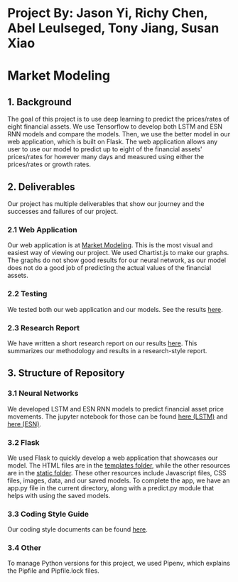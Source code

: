 # Project By: Jason Yi, Richy Chen, Abel Leulseged, Tony Jiang, Susan Xiao

# Market Modeling

## 1. Background
The goal of this project is to use deep learning to predict the prices/rates of eight financial assets. We use Tensorflow to develop both LSTM and ESN RNN models and compare the models. Then, we use the better model in our web application, which is built on Flask. The web application allows any user to use our model to predict up to eight of the financial assets' prices/rates for however many days and measured using either the prices/rates or growth rates.

## 2. Deliverables
Our project has multiple deliverables that show our journey and the successes and failures of our project.

### 2.1 Web Application
Our web application is at [Market Modeling](https://market-modeling.herokuapp.com). This is the most visual and easiest way of viewing our project. We used Chartist.js to make our graphs. The graphs do not show good results for our neural network, as our model does not do a good job of predicting the actual values of the financial assets.

### 2.2 Testing
We tested both our web application and our models. See the results [here](./test/).

### 2.3 Research Report
We have written a short research report on our results [here](https://www.cs.hmc.edu/~rchen/Markets_NN_Final_Report.pdf). This summarizes our methodology and results in a research-style report.

## 3. Structure of Repository

### 3.1 Neural Networks
We developed LSTM and ESN RNN models to predict financial asset price movements. The jupyter notebook for those can be found [here (LSTM)](./lstm/) and [here (ESN)](./esn/).

### 3.2 Flask
We used Flask to quickly develop a web application that showcases our model. The HTML files are in the [templates folder](./templates/), while the other resources are in the [static folder](./static/). These other resources include Javascript files, CSS files, images, data, and our saved models. To complete the app, we have an app.py file in the current directory, along with a predict.py module that helps with using the saved models.

### 3.3 Coding Style Guide
Our coding style documents can be found [here](./style/).

### 3.4 Other
To manage Python versions for this project, we used Pipenv, which explains the Pipfile and Pipfile.lock files.
